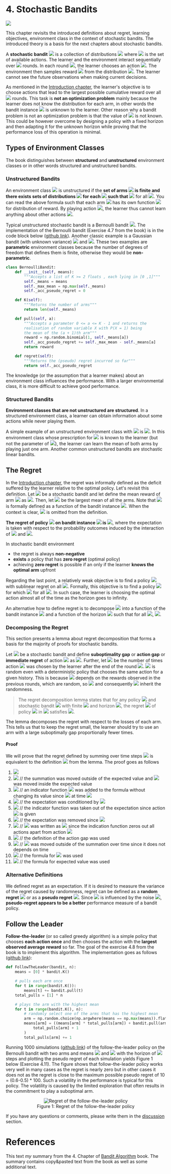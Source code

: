# 4. Stochastic Bandits
<img width="" src="./assets/4_dices_small.jpg">

This chapter revisits the introduced definitions about regret, learning objectives, environment class in the context of stochastic bandits. The introduced theory is a basis for the next chapters about stochastic bandits.  

A **stochastic bandit** <img src="https://render.githubusercontent.com/render/math?math=v"> is a collection of distributions <img src="https://render.githubusercontent.com/render/math?math=(P_a: a \in A)"> where <img src="https://render.githubusercontent.com/render/math?math=A"> is the set of available actions. The learner and the environment interact sequentially over <img src="https://render.githubusercontent.com/render/math?math=n"> rounds. In each round <img src="https://render.githubusercontent.com/render/math?math=t \in \{1,2,...,n\}">, the learner chooses an action <img src="https://render.githubusercontent.com/render/math?math=A_t \in \A">. The environment then samples reward <img src="https://render.githubusercontent.com/render/math?math=X_t \in \mathbb{R}"> from the distribution <img src="https://render.githubusercontent.com/render/math?math=P_{A_t}">. The learner cannot see the future observations when making current decisions. 

As mentioned in the [Introduction chapter](1_introduction.md), the learner's objective is to choose actions that lead to the largest possible cumulative reward over all <img src="https://render.githubusercontent.com/render/math?math=n"> rounds. This task is **not an optimization problem** mainly because the learner does not know the distribution for each arm, in other words the bandit instance <img src="https://render.githubusercontent.com/render/math?math=v = (P_a: a \in A)"> is unknown to the learner. Other reason why a bandit problem is not an optimization problem is that the value of <img src="https://render.githubusercontent.com/render/math?math=n"> is not known. This could be however overcome by designing a policy with a fixed horizon and then adapting it for the unknown horizon while proving that the performance loss of this operation is minimal.  
 
## Types of Environment Classes
The book distinguishes between **structured** and **unstructured** environment classes or in other words structured and unstructured bandits.  

### Unstructured Bandits
An environment class <img src="https://render.githubusercontent.com/render/math?math=\varepsilon"> is unstructured if the **set of arms <img src="https://render.githubusercontent.com/render/math?math=A"> is finite and there exists sets of distributions <img src="https://render.githubusercontent.com/render/math?math=M_a"> for each <img src="https://render.githubusercontent.com/render/math?math=a \in A"> such that** <img src="https://render.githubusercontent.com/render/math?math=\varepsilon = \{v = (P_a: a \in A): P_a \in M_a"> for all <img src="https://render.githubusercontent.com/render/math?math=\a \in \A\}">. You can read the above formula such that each arm <img src="https://render.githubusercontent.com/render/math?math=a"> has its own function <img src="https://render.githubusercontent.com/render/math?math=P_a"> for distribution of reward. By playing action <img src="https://render.githubusercontent.com/render/math?math=a">, the learner thus cannot learn anything about other actions <img src="https://render.githubusercontent.com/render/math?math=b \neq a">.

Typical unstructured stochastic bandit is a Bernoulli bandit <img src="https://render.githubusercontent.com/render/math?math=\varepsilon_{B}^k = \{(B(\mu_i))_i : \mu \in [0,1]^k \}">. The implementation of the Bernoulli bandit (Exercise 4.7 from the book) is in the code block below ([github link](https://github.com/azikoss/bandit_summaries/blob/main/bandit/bernoulli.py)). Another classic example is a Gaussian bandit (with unknown variance) <img src="https://render.githubusercontent.com/render/math?math=\varepsilon_{N}^k = \{(N(\mu_i, \sigma_{i}^2))_i : \mu \in \mathbb{R}^k "> and <img src="https://render.githubusercontent.com/render/math?math=\sigma^2 \in [0,\inf)^k \}">. These two examples are **parametric** environment classes because the number of degrees of freedom that defines them is finite, otherwise they would be **non-parametric**.


```python
class BernoulliBandit:
    def __init__(self, means):
        """Accepts a list of K >= 2 floats , each lying in [0 ,1]"""
        self._means = means
        self._max_mean = np.max(self._means)
        self._acc_pseudo_regret = 0

    def K(self):
        """Returns the number of arms"""
        return len(self._means)

    def pull(self, a):
        """Accepts a parameter 0 <= a <= K - 1 and returns the
        realisation of random variable X with P(X = 1) being
        the mean of the (a + 1)th arm"""
        reward = np.random.binomial(1, self._means[a])
        self._acc_pseudo_regret += self._max_mean - self._means[a]
        return reward

    def regret(self):
        """Returns the (pseudo) regret incurred so far"""
        return self._acc_pseudo_regret
```

The knowledge (or the assumption that a learner makes) about an environment class influences the performance. With a larger environmental class, it is more difficult to achieve good performance.

### Structured Bandits
**Environment classes that are not unstructured are structured**. In a structured environment class, a learner can obtain information about some actions while never playing them. 

A simple example of an unstructured environment class with <img src="https://render.githubusercontent.com/render/math?math=A = \{1,2\}"> is <img src="https://render.githubusercontent.com/render/math?math=\varepsilon = \{(\mathrm{B}(\theta)), \mathrm{B}(1-\theta): \theta \in [0,1] \}">. In this environment class whose prescription for <img src="https://render.githubusercontent.com/render/math?math=\varepsilon"> is known to the learner (but not the parameter of <img src="https://render.githubusercontent.com/render/math?math=\theta">), the learner can  learn the mean of both arms by playing just one arm. Another common unstructured bandits are stochastic linear bandits. 

## The Regret
In the [Introduction chapter](1_introduction.md), the regret was informally defined as the deficit suffered by the learner relative to the optimal policy. Let's revisit this definition. Let <img src="https://render.githubusercontent.com/render/math?math=v = (P_a: a \in A)"> be a stochastic bandit and let define the mean reward of arm <img src="https://render.githubusercontent.com/render/math?math=a"> as <img src="https://render.githubusercontent.com/render/math?math=\mu_{a}(v) = \int_{\infinity}^{-\infinity} x \mathrm{d} P_a(x)">. Then, let <img src="https://render.githubusercontent.com/render/math?math=\mu^*(v) = \displaystyle\max_{a \in A} \mu_a(v)"> be the largest mean of all the arms. Note that <img src="https://render.githubusercontent.com/render/math?math=\mu_a(v)"> is formally defined as a function of the bandit instance <img src="https://render.githubusercontent.com/render/math?math=v">. When the context is clear, <img src="https://render.githubusercontent.com/render/math?math=v"> is omitted from the definition. 

**The regret of policy <img src="https://render.githubusercontent.com/render/math?math=\pi"> on bandit instance <img src="https://render.githubusercontent.com/render/math?math=v"> is <img src="https://render.githubusercontent.com/render/math?math=R_n(\pi, v) = n\mu^*(v) - \mathbf{E}[\sum_{t=1}^{\n} X_t]">**, where the expectation is taken with respect to the probability outcomes induced by the interaction of <img src="https://render.githubusercontent.com/render/math?math=\pi"> and <img src="https://render.githubusercontent.com/render/math?math=v">.

In stochastic bandit environment
 - the regret is always **non-negative**
 - **exists** a policy that has **zero regret** (optimal policy)
 - achieving **zero regret** is possible if an only if the learner **knows the optimal arm** upfront 
 
 Regarding the last point, a relatively weak objective is to find a policy <img src="https://render.githubusercontent.com/render/math?math=\pi"> with sublinear regret on all <img src="https://render.githubusercontent.com/render/math?math=v \in \varepsilon">. Formally, this objective is to find a policy <img src="https://render.githubusercontent.com/render/math?math=\pi"> for which <img src="https://render.githubusercontent.com/render/math?math=$\lim_{n \to \infinity} \dfrac{R_n(\pi, v)}{n} = n"> for all <img src="https://render.githubusercontent.com/render/math?math=v \in \varepsilon">. In such case, the learner is choosing the optimal action almost all of the time as the horizon goes to infinity. 

An alternative how to define regret is to decompose <img src="https://render.githubusercontent.com/render/math?math=R_n"> into a function of the bandit instance <img src="https://render.githubusercontent.com/render/math?math=C: \varepsilon \to [0, \infinity]"> and a function of the horizon <img src="https://render.githubusercontent.com/render/math?math=f: \mathbb{N} \to [0, \infinity)"> such that for all <img src="https://render.githubusercontent.com/render/math?math=n \in \mathbb{N}, v \in \varepsilon">, <img src="https://render.githubusercontent.com/render/math?math=R_n(\pi, v) \leq C(v)f(n)">. 

### Decomposing the Regret
This section presents a lemma about regret decomposition that forms a basis for the majority of proofs for stochastic bandits.  

Let <img src="https://render.githubusercontent.com/render/math?math=v = (P_a: a \in A)"> be a stochastic bandit and define **suboptimality gap** or **action gap** or **immediate regret** of action <img src="https://render.githubusercontent.com/render/math?math=a">  as <img src="https://render.githubusercontent.com/render/math?math=\Delta_a(v) = u^*(v) - u_a(v)">. Further, let <img src="https://render.githubusercontent.com/render/math?math=T_a(t) = \sum_{s=1}^{\t} \mathbb{1} \{A_s = a\}"> be the number of times action <img src="https://render.githubusercontent.com/render/math?math=a"> was chosen by the learner after the end of the round <img src="https://render.githubusercontent.com/render/math?math=t">. <img src="https://render.githubusercontent.com/render/math?math=T_a(t)"> is random even with a deterministic policy that chooses the same action for a given history. This is because <img src="https://render.githubusercontent.com/render/math?math=A_s">  depends on the rewards observed in the previous rounds, which are random, so <img src="https://render.githubusercontent.com/render/math?math=A_s"> and consequently <img src="https://render.githubusercontent.com/render/math?math=T_a(t)"> inherit the randomness.

>The regret decomposition lemma states that for any policy <img src="https://render.githubusercontent.com/render/math?math=\pi"> and stochastic bandit <img src="https://render.githubusercontent.com/render/math?math=v"> with finite <img src="https://render.githubusercontent.com/render/math?math=A"> and horizon <img src="https://render.githubusercontent.com/render/math?math=n \in \mathbb{N}">, the regret <img src="https://render.githubusercontent.com/render/math?math=R_n"> of policy <img src="https://render.githubusercontent.com/render/math?math=\pi"> in <img src="https://render.githubusercontent.com/render/math?math=v"> satisfies 
<img src="https://render.githubusercontent.com/render/math?math=R_n = \sum_{a \in A} \Delta_a \mathbb{E}[T_a(n)]">.

The lemma decomposes the regret with respect to the losses of each arm. This tells us that to keep the regret small, the learner should try to use an arm with a large suboptimally gap proportionally fewer times.

#### Proof
We will prove that the regret defined by summing over time steps <img src="https://render.githubusercontent.com/render/math?math=R_n = n\mu^* - \mathbb{E}[\sum_{t=1}^{\n} X_t]"> is equivalent to the definition <img src="https://render.githubusercontent.com/render/math?math=\sum_{a \in A} \Delta_a \mathbb{E}[T_a(n)]"> from the lemma. The proof goes as follows

1. <img src="https://render.githubusercontent.com/render/math?math=R_n = n\mu^* - \mathbb{E}[\sum_{t=1}^{\n} X_t]"> 
1. <img src="https://render.githubusercontent.com/render/math?math== \color{green}\sum_{t=1}^{n}\mathbb{E}[(u^* - X_t)]"> // the summation was moved outside of the expected value and <img src="https://render.githubusercontent.com/render/math?math=\mu^*"> was moved inside the expected value 
1. <img src="https://render.githubusercontent.com/render/math?math== \color{green}\sum_{a \in A} \color{black}\sum_{t=1}^{n}\mathbb{E}[(u^* - X_t)\color{green}\mathbb{I}\{A_t = a\}\color{black}]"> // an indicator function <img src="https://render.githubusercontent.com/render/math?math=\mathbb{I}"> was added to the formula without changing its value since  <img src="https://render.githubusercontent.com/render/math?math=\sum_{a \in A}\mathbb{I}\{A_t = a\} = 1"> at time <img src="https://render.githubusercontent.com/render/math?math=t"> 
1. <img src="https://render.githubusercontent.com/render/math?math== \sum_{a \in A} \sum_{t=1}^{n}\mathbb{E}[(u^* - X_t)\mathbb{I}\{A_t = a\}|\color{green}A_t)\color{black}] \color{green} P(A_t=a)"> // the expectation was conditioned by <img src="https://render.githubusercontent.com/render/math?math=A_t">
1. <img src="https://render.githubusercontent.com/render/math?math== \sum_{a \in A} \sum_{t=1}^{n}\color{green}\mathbb{I}\{A_t = a\}\color{black}\mathbb{E}[(u^* - X_t)|A_t] P(A_t=a)"> // the indicator function was taken out of the expectation since action <img src="https://render.githubusercontent.com/render/math?math=A_t"> is given
1. <img src="https://render.githubusercontent.com/render/math?math== \sum_{a \in A} \sum_{t=1}^{n}\mathbb{I}\{A_t = a\}\color{green}(u^* - u_{A_t})\color{black} P(A_t=a)"> // the expectation was removed since <img src="https://render.githubusercontent.com/render/math?math=\mathbb{E}[X_t|A_t] = u_{A_t}">
1. <img src="https://render.githubusercontent.com/render/math?math== \sum_{a \in A} \sum_{t=1}^{n}\mathbb{I}\{A_t = a\}(u^* - \color{green}u_{A_a}\color{black}) P(A_t=a)"> // <img src="https://render.githubusercontent.com/render/math?math=u_{A_t}"> was written as <img src="https://render.githubusercontent.com/render/math?math=u_{a}"> since the indication function zeros out all actions apart from action <img src="https://render.githubusercontent.com/render/math?math=a">
1. <img src="https://render.githubusercontent.com/render/math?math== \sum_{a \in A} \sum_{t=1}^{n}\mathbb{I}\{A_t = a\}\color{green}\Delta_a\color{black} P(A_t=a)"> // the definition of the action gap was used
1. <img src="https://render.githubusercontent.com/render/math?math== \sum_{a \in A} \color{green}\Delta_a\color{black} \sum_{t=1}^{n}\mathbb{I}\{A_t = a\} P(A_t=a)"> // <img src="https://render.githubusercontent.com/render/math?math=\Delta_a"> was moved outside of the summation over time since it does not depends on time
1. <img src="https://render.githubusercontent.com/render/math?math== \sum_{a \in A} \Delta_a \color{green}T_a(n)\color{black} P(A_t=a)"> // the formula for <img src="https://render.githubusercontent.com/render/math?math=T_a(n)"> was used
1. <img src="https://render.githubusercontent.com/render/math?math== \sum_{a \in A} \Delta_a \color{green}\mathbb{E}[T_a(n)]"> // the formula for expected value was used 
 

### Alternative Definitions
We defined regret as an expectation. If it is desired to measure the variance of the regret caused by randomness, regret can be defined as a **random regret** <img src="https://render.githubusercontent.com/render/math?math=\widetilde{R_n} = n\mu^{*} - \sum_{t=1}^{n}X_t"> or as a **pseudo regret** <img src="https://render.githubusercontent.com/render/math?math=\bar{R_n} = n\mu^{*} - \sum_{t=1}^{n}u_{A_t}">. Since  <img src="https://render.githubusercontent.com/render/math?math=\widetilde{R_n}"> is influenced by the noise <img src="https://render.githubusercontent.com/render/math?math=X_t - u_{A_t}">, **pseudo-regret appears to be a better** performance measure of a bandit policy.
 
## Follow the Leader 
**Follow-the-leader** (or so called greedy algorithm) is a simple policy that chooses **each action once** and then chooses the action with the **largest observed average reward** so far. The goal of the exercise 4.8 from the book is to implement this algorithm. The implementation goes as follows ([github link](https://github.com/azikoss/bandit_summaries/blob/main/policy/follow_the_leader.py)):   

```python
def FollowTheLeader(bandit, n):
    means = [0] * bandit.K()

    # pulls each arm once
    for t in range(bandit.K()):
        means[t] += bandit.pull(t)
    total_pulls = [1] * n

    # plays the arm with the highest mean
    for t in range(bandit.K(), n):
        # randomly select one of the arms that has the highest mean
        arm = np.random.choice(np.argwhere(means == np.max(means)).flatten())
        means[arm] = ((means[arm] * total_pulls[arm]) + bandit.pull(arm)) / (
            total_pulls[arm] + 1
        )
        total_pulls[arm] += 1
```

Running 1000 simulations ([github link](https://github.com/azikoss/bandit_summaries/blob/main/run/4_follow_the_leader_with_bernoulli_bandit.py)) of the follow-the-leader policy on the Bernoulli bandit with two arms and means <img src="https://render.githubusercontent.com/render/math?math=\mu_1=0.5"> and <img src="https://render.githubusercontent.com/render/math?math=\mu_2=0.6"> with the horizon of <img src="https://render.githubusercontent.com/render/math?math=n=100"> steps and plotting the pseudo regret of each simulation yields Figure 1 below (Exercise 4.11). The figure shows that follow-the-leader policy works very well in many cases as the regret is nearly zero but in other cases it does not as the regret is close to the maximum possible pseudo regret of 10 = (0.6-0.5) * 100. Such a volatility in the performance is typical for this policy. The volatility is caused by the limited exploration that often results in the commitment to play a suboptimal arm.  

<figure class="image" align="center">
  <img src="./assets/4_regret.png" alt="Regret of the follow-the-leader policy">
  <figcaption>Figure 1: Regret of the follow-the-leader policy</figcaption>
</figure> 

If you have any questions or comments, please write them in the [discussion](https://github.com/azikoss/bandit_summaries/discussions/categories/4-stochastic-bandits) section. 

# References
This text *my* summary from the 4. Chapter of [Bandit Algorithm](https://tor-lattimore.com/downloads/book/book.pdf) book. The summary contains copy&pasted text from the book as well as some additional text. 
